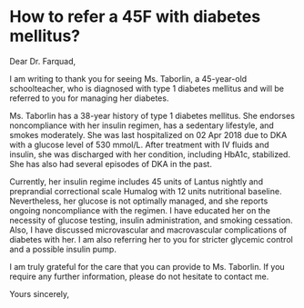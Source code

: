 # How to refer a 45F with diabetes mellitus?

Dear Dr. Farquad,

I am writing to thank you for seeing Ms. Taborlin, a 45-year-old schoolteacher, who is diagnosed with type 1 diabetes mellitus and will be referred to you for managing her diabetes.

Ms. Taborlin has a 38-year history of type 1 diabetes mellitus. She endorses noncompliance with her insulin regimen, has a sedentary lifestyle, and smokes moderately. She was last hospitalized on 02 Apr 2018 due to DKA with a glucose level of 530 mmol/L. After treatment with IV fluids and insulin, she was discharged with her condition, including HbA1c, stabilized. She has also had several episodes of DKA in the past. 

Currently, her insulin regime includes 45 units of Lantus nightly and preprandial correctional scale Humalog with 12 units nutritional baseline. Nevertheless, her glucose is not optimally managed, and she reports ongoing noncompliance with the regimen. I have educated her on the necessity of glucose testing, insulin administration, and smoking cessation. Also, I have discussed microvascular and macrovascular complications of diabetes with her. I am also referring her to you for stricter glycemic control and a possible insulin pump.

I am truly grateful for the care that you can provide to Ms. Taborlin. If you require any further information, please do not hesitate to contact me.

Yours sincerely,
